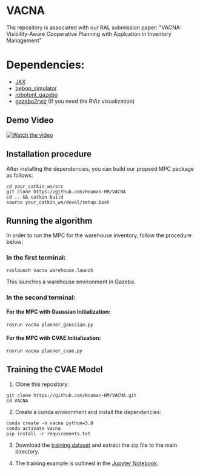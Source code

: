 # VACNA
Ths repository is associated with our RAL submission paper: "VACNA: Visibility-Aware Cooperative Planning with Applcation in Inventory Management"

# Dependencies:

* [JAX](https://github.com/google/jax)
* [bebop_simulator](https://github.com/Houman-HM/bebop_simulator/tree/bebop_hokuyo)
* [robotont_gazebo](https://github.com/robotont/robotont_gazebo)
* [gazebo2rviz](https://github.com/andreasBihlmaier/gazebo2rviz) (If you need the RViz visualization)

## Demo Video
[![Watch the video](https://img.youtube.com/vi/jXQJUyfzIzU/maxresdefault.jpg)](https://youtu.be/jXQJUyfzIzU)

## Installation procedure
After installing the dependencies, you can build our propsed MPC package as follows:
``` 
cd your_catkin_ws/src
git clone https://github.com/Houman-HM/VACNA
cd .. && catkin build
source your_catkin_ws/devel/setup.bash
```
## Running the algorithm

In order to run the MPC for the warehouse inventory, follow the procedure below:

### In the first terminal:
```
roslaunch vacna warehouse.launch
```

This launches a warehouse environment in Gazebo.
### In the second terminal:

#### For the MPC with Gaussian Initialization:

```
rosrun vacna planner_gaussian.py
```
#### For the MPC with CVAE Initialization:
```
rosrun vacna planner_cvae.py
```

## Training the CVAE Model

1. Clone this repository:

```
git clone https://github.com/Houman-HM/VACNA.git
cd VACNA
```
2. Create a conda environment and install the dependencies:

```
conda create -n vacna python=3.8
conda activate vacna
pip install -r requirements.txt
```
3. Download the [training dataset](https://owncloud.ut.ee/owncloud/s/HEKBXwse9iSJwEZ) and extract the zip file to the main directory.

4. The training example is outlined in the [Jupyter Notebook](https://github.com/Houman-HM/VACNA/blob/main/Training%20VacnaNet.ipynb).
